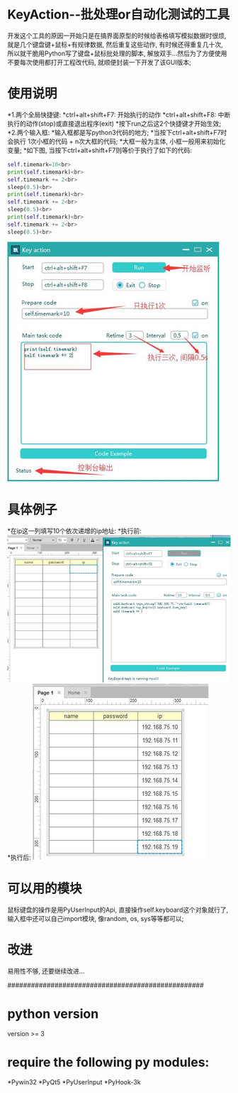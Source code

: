 # KeyAction--批处理or自动化测试的工具
开发这个工具的原因一开始只是在搞界面原型的时候给表格填写模拟数据时很烦, 就是几个键盘键+鼠标+有规律数据, 然后重复这些动作,
有时候还得重复几十次, 所以就干脆用Python写了键盘+鼠标批处理的脚本, 解放双手...然后为了方便使用不要每次使用都打开工程改代码,
就顺便封装一下开发了该GUI版本;

# 使用说明
*1.两个全局快捷键:
  *ctrl+alt+shift+F7: 开始执行的动作
  *ctrl+alt+shift+F8: 中断执行的动作(stop)或直接退出程序(exit)
  *按下run之后这2个快捷键才开始生效;
*2.两个输入框:
  *输入框都是写python3代码的地方;
  *当按下ctrl+alt+shift+F7时会执行 1次小框的代码 + n次大框的代码;
  *大框一般为主体, 小框一般用来初始化变量;
  *如下图, 当按下ctrl+alt+shift+F7则等价于执行了如下的代码:
```Python
self.timemark=10<br>
print(self.timemark)<br>
self.timemark += 2<br>
sleep(0.5)<br>
print(self.timemark)<br>
self.timemark += 2<br>
sleep(0.5)<br>
print(self.timemark)<br>
self.timemark += 2<br>
sleep(0.5)<br>
```
<img src="https://github.com/shuoGG1239/keyaction/blob/master/readme_img/example1.jpg" alt="example"><br>

# 具体例子
*在ip这一列填写10个依次递增的ip地址:
*执行前:
<img src="https://github.com/shuoGG1239/keyaction/blob/master/readme_img/example_axure1.jpg" alt="example">
*执行后:
<img src="https://github.com/shuoGG1239/keyaction/blob/master/readme_img/example_axure2.jpg" alt="example">

# 可以用的模块
鼠标键盘的操作是用PyUserInput的Api, 直接操作self.keyboard这个对象就行了, <br>
输入框中还可以自己import模块, 像random, os, sys等等都可以;<br>

# 改进
易用性不够, 还要继续改进...

##################################################

# python version
version >= 3

# require the following py modules:
*Pywin32
*PyQt5
*PyUserInput
*PyHook-3k
